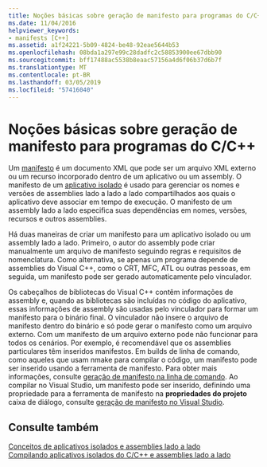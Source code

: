 ```yaml
---
title: Noções básicas sobre geração de manifesto para programas do C/C++
ms.date: 11/04/2016
helpviewer_keywords:
- manifests [C++]
ms.assetid: a1f24221-5b09-4824-be48-92eae5644b53
ms.openlocfilehash: 08bda1a297e99c28dadfc2c58853900ee67dbb90
ms.sourcegitcommit: bff17488ac5538b8eaac57156a4d6f06b37d6b7f
ms.translationtype: MT
ms.contentlocale: pt-BR
ms.lasthandoff: 03/05/2019
ms.locfileid: "57416040"
---
```

# <a name="understanding-manifest-generation-for-cc-programs"></a>Noções básicas sobre geração de manifesto para programas do C/C++

Um [manifesto](/windows/desktop/sbscs/manifests) é um documento XML que pode ser um arquivo XML externo ou um recurso incorporado dentro de um aplicativo ou um assembly. O manifesto de um [aplicativo isolado](/windows/desktop/SbsCs/isolated-applications) é usado para gerenciar os nomes e versões de assemblies lado a lado a lado compartilhados aos quais o aplicativo deve associar em tempo de execução. O manifesto de um assembly lado a lado especifica suas dependências em nomes, versões, recursos e outros assemblies.

Há duas maneiras de criar um manifesto para um aplicativo isolado ou um assembly lado a lado. Primeiro, o autor do assembly pode criar manualmente um arquivo de manifesto seguindo regras e requisitos de nomenclatura. Como alternativa, se apenas um programa depende de assemblies do Visual C++, como o CRT, MFC, ATL ou outras pessoas, em seguida, um manifesto pode ser gerado automaticamente pelo vinculador.

Os cabeçalhos de bibliotecas do Visual C++ contêm informações de assembly e, quando as bibliotecas são incluídas no código do aplicativo, essas informações de assembly são usadas pelo vinculador para formar um manifesto para o binário final. O vinculador não insere o arquivo de manifesto dentro do binário e só pode gerar o manifesto como um arquivo externo. Com um manifesto de um arquivo externo pode não funcionar para todos os cenários. Por exemplo, é recomendável que os assemblies particulares têm inseridos manifestos. Em builds de linha de comando, como aqueles que usam nmake para compilar o código, um manifesto pode ser inserido usando a ferramenta de manifesto. Para obter mais informações, consulte [geração de manifesto na linha de comando](../build/manifest-generation-at-the-command-line.md). Ao compilar no Visual Studio, um manifesto pode ser inserido, definindo uma propriedade para a ferramenta de manifesto na **propriedades do projeto** caixa de diálogo, consulte [geração de manifesto no Visual Studio](../build/manifest-generation-in-visual-studio.md).

## <a name="see-also"></a>Consulte também

[Conceitos de aplicativos isolados e assemblies lado a lado](../build/concepts-of-isolated-applications-and-side-by-side-assemblies.md)<br/>
[Compilando aplicativos isolados do C/C++ e assemblies lado a lado](../build/building-c-cpp-isolated-applications-and-side-by-side-assemblies.md)
